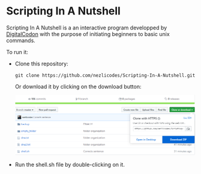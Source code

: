 # Scripting In A Nutshell

Scripting In A Nutshell is a an interactive program developped by [DigitalCodon](https://digital-codon.netlify.app/ ) with the purpose of initiating beginners to basic unix commands.

To run it:
<ul>
<li> Clone this repository:</li>

```
git clone https://github.com/nezlicodes/Scripting-In-A-Nutshell.git
```
Or download it by clicking on the download button:

![download folder](/assets/download-folder.PNG)

<li> Run the shell.sh file by double-clicking on it. </li>
</ul>